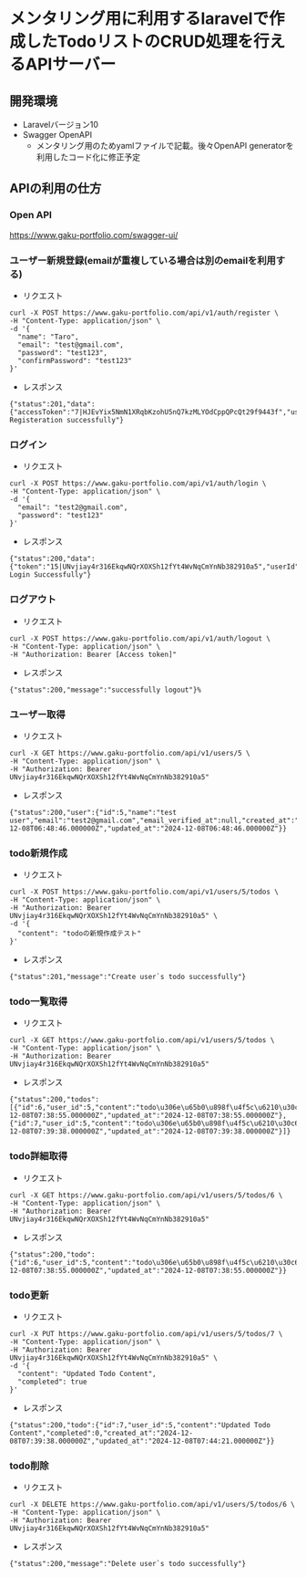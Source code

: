 # メンタリング用に利用するlaravelで作成したTodoリストのCRUD処理を行えるAPIサーバー

## 開発環境
- Laravelバージョン10
- Swagger OpenAPI
  - メンタリング用のためyamlファイルで記載。後々OpenAPI generatorを利用したコード化に修正予定

## APIの利用の仕方

### Open API
https://www.gaku-portfolio.com/swagger-ui/

### ユーザー新規登録(emailが重複している場合は別のemailを利用する)

- リクエスト
```
curl -X POST https://www.gaku-portfolio.com/api/v1/auth/register \
-H "Content-Type: application/json" \
-d '{
  "name": "Taro",
  "email": "test@gmail.com",
  "password": "test123",
  "confirmPassword": "test123"
}'
```

- レスポンス
```
{"status":201,"data":{"accessToken":"7|HJEvYix5NmN1XRqbKzohU5nQ7kzMLYOdCppQPcQt29f9443f","userId":5},"message":"User Registeration successfully"}
```

### ログイン
- リクエスト
```
curl -X POST https://www.gaku-portfolio.com/api/v1/auth/login \
-H "Content-Type: application/json" \
-d '{
  "email": "test2@gmail.com",
  "password": "test123"
}'
```

- レスポンス
```
{"status":200,"data":{"token":"15|UNvjiay4r316EkqwNQrXOXSh12fYt4WvNqCmYnNb382910a5","userId":5},"message":"User Login Successfully"}
```

### ログアウト

- リクエスト
```
curl -X POST https://www.gaku-portfolio.com/api/v1/auth/logout \
-H "Content-Type: application/json" \
-H "Authorization: Bearer [Access token]"
```

- レスポンス
```
{"status":200,"message":"successfully logout"}%
```

### ユーザー取得

- リクエスト
```
curl -X GET https://www.gaku-portfolio.com/api/v1/users/5 \
-H "Content-Type: application/json" \
-H "Authorization: Bearer UNvjiay4r316EkqwNQrXOXSh12fYt4WvNqCmYnNb382910a5"
```

- レスポンス
```
{"status":200,"user":{"id":5,"name":"test user","email":"test2@gmail.com","email_verified_at":null,"created_at":"2024-12-08T06:48:46.000000Z","updated_at":"2024-12-08T06:48:46.000000Z"}}
```

### todo新規作成

- リクエスト
```
curl -X POST https://www.gaku-portfolio.com/api/v1/users/5/todos \
-H "Content-Type: application/json" \
-H "Authorization: Bearer UNvjiay4r316EkqwNQrXOXSh12fYt4WvNqCmYnNb382910a5" \
-d '{
  "content": "todoの新規作成テスト"
}'
```

- レスポンス
```
{"status":201,"message":"Create user`s todo successfully"}
```

### todo一覧取得

- リクエスト
```
curl -X GET https://www.gaku-portfolio.com/api/v1/users/5/todos \
-H "Content-Type: application/json" \
-H "Authorization: Bearer UNvjiay4r316EkqwNQrXOXSh12fYt4WvNqCmYnNb382910a5"
```

- レスポンス
```
{"status":200,"todos":[{"id":6,"user_id":5,"content":"todo\u306e\u65b0\u898f\u4f5c\u6210\u30c6\u30b9\u30c8","completed":0,"created_at":"2024-12-08T07:38:55.000000Z","updated_at":"2024-12-08T07:38:55.000000Z"},{"id":7,"user_id":5,"content":"todo\u306e\u65b0\u898f\u4f5c\u6210\u30c6\u30b9\u30c8","completed":0,"created_at":"2024-12-08T07:39:38.000000Z","updated_at":"2024-12-08T07:39:38.000000Z"}]}
```

### todo詳細取得

- リクエスト
```
curl -X GET https://www.gaku-portfolio.com/api/v1/users/5/todos/6 \
-H "Content-Type: application/json" \
-H "Authorization: Bearer UNvjiay4r316EkqwNQrXOXSh12fYt4WvNqCmYnNb382910a5"
```

- レスポンス
```
{"status":200,"todo":{"id":6,"user_id":5,"content":"todo\u306e\u65b0\u898f\u4f5c\u6210\u30c6\u30b9\u30c8","completed":0,"created_at":"2024-12-08T07:38:55.000000Z","updated_at":"2024-12-08T07:38:55.000000Z"}}
```


### todo更新

- リクエスト
```
curl -X PUT https://www.gaku-portfolio.com/api/v1/users/5/todos/7 \
-H "Content-Type: application/json" \
-H "Authorization: Bearer UNvjiay4r316EkqwNQrXOXSh12fYt4WvNqCmYnNb382910a5" \
-d '{
  "content": "Updated Todo Content",
  "completed": true
}'
```

- レスポンス
```
{"status":200,"todo":{"id":7,"user_id":5,"content":"Updated Todo Content","completed":0,"created_at":"2024-12-08T07:39:38.000000Z","updated_at":"2024-12-08T07:44:21.000000Z"}}
```

### todo削除

- リクエスト
```
curl -X DELETE https://www.gaku-portfolio.com/api/v1/users/5/todos/6 \
-H "Content-Type: application/json" \
-H "Authorization: Bearer UNvjiay4r316EkqwNQrXOXSh12fYt4WvNqCmYnNb382910a5"
```

- レスポンス
```
{"status":200,"message":"Delete user`s todo successfully"}
```

